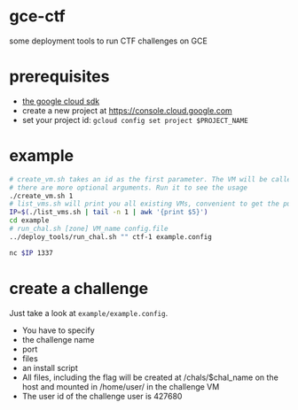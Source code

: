 # gce-ctf
some deployment tools to run CTF challenges on GCE

# prerequisites
* [the google cloud sdk](https://cloud.google.com/sdk/downloads)
* create a new project at https://console.cloud.google.com
* set your project id: `gcloud config set project $PROJECT_NAME`

# example
```sh
# create_vm.sh takes an id as the first parameter. The VM will be called ctf-1
# there are more optional arguments. Run it to see the usage
./create_vm.sh 1 
# list_vms.sh will print you all existing VMs, convenient to get the public IP
IP=$(./list_vms.sh | tail -n 1 | awk '{print $5}')
cd example
# run_chal.sh [zone] VM_name config.file
../deploy_tools/run_chal.sh "" ctf-1 example.config

nc $IP 1337
```

# create a challenge
Just take a look at `example/example.config`.
* You have to specify
 * the challenge name
 * port
 * files
 * an install script
* All files, including the flag will be created at /chals/$chal_name on the host and mounted in /home/user/ in the challenge VM
* The user id of the challenge user is 427680
